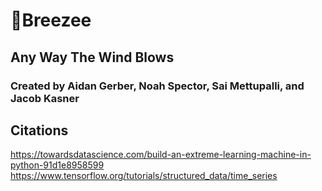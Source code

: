 # 🍃Breezee
## Any Way The Wind Blows

### Created by Aidan Gerber, Noah Spector, Sai Mettupalli, and Jacob Kasner

## Citations
https://towardsdatascience.com/build-an-extreme-learning-machine-in-python-91d1e8958599
https://www.tensorflow.org/tutorials/structured_data/time_series
